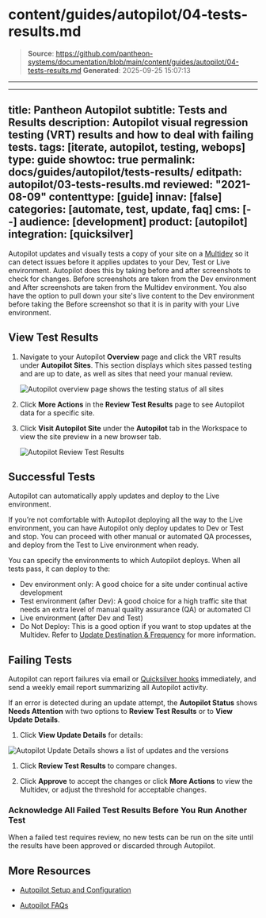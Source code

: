 # content/guides/autopilot/04-tests-results.md

> **Source**: https://github.com/pantheon-systems/documentation/blob/main/content/guides/autopilot/04-tests-results.md
> **Generated**: 2025-09-25 15:07:13

---

---
title: Pantheon Autopilot
subtitle: Tests and Results
description: Autopilot visual regression testing (VRT) results and how to deal with failing tests.
tags: [iterate, autopilot, testing, webops]
type: guide
showtoc: true
permalink: docs/guides/autopilot/tests-results/
editpath: autopilot/03-tests-results.md
reviewed: "2021-08-09"
contenttype: [guide]
innav: [false]
categories: [automate, test, update, faq]
cms: [--]
audience: [development]
product: [autopilot]
integration: [quicksilver]
---

Autopilot updates and visually tests a copy of your site on a [Multidev](/guides/multidev) so it can detect issues before it applies updates to your Dev, Test or Live environment. Autopilot does this by taking before and after screenshots to check for changes. Before screenshots are taken from the Dev environment and After screenshots are taken from the Multidev environment. You also have the option to pull down your site's live content to the Dev environment before taking the Before screenshot so that it is in parity with your Live environment.

<Wistia src="67b5343pz4" />

## View Test Results

1. Navigate to your Autopilot **Overview** page and click the VRT results under **Autopilot Sites**. This section displays which sites passed testing and are up to date, as well as sites that need your manual review.

   ![Autopilot overview page shows the testing status of all sites](../../../images/autopilot/autopilot-sites-overview.png)

1. Click **More Actions** in the **Review Test Results** page to see Autopilot data for a specific site.

1. Click **Visit Autopilot Site** under the **Autopilot** tab in the Workspace to view the site preview in a new browser tab.

   ![Autopilot Review Test Results](../../../images/autopilot/autopilot-review-test-results.png)

## Successful Tests

Autopilot can automatically apply updates and deploy to the Live environment.

If you’re not comfortable with Autopilot deploying all the way to the Live environment, you can have Autopilot only deploy updates to Dev or Test and stop. You can proceed with other manual or automated QA processes, and deploy from the Test to Live environment when ready.

You can specify the environments to which Autopilot deploys. When all tests pass, it can deploy to the:

- Dev environment only: A good choice for a site under continual active development
- Test environment (after Dev): A good choice for a high traffic site that needs an extra level of manual quality assurance (QA) or automated CI
- Live environment (after Dev and Test)
- Do Not Deploy: This is a good option if you want to stop updates at the Multidev. Refer to [Update Destination & Frequency](/guides/autopilot/enable-autopilot/#update-destination--frequency) for more information.

## Failing Tests

Autopilot can report failures via email or [Quicksilver hooks](/guides/quicksilver/hooks) immediately, and send a weekly email report summarizing all Autopilot activity.

If an error is detected during an update attempt, the **Autopilot Status** shows **Needs Attention** with two options to **Review Test Results** or to **View Update Details**.

1. Click **View Update Details** for details:

![Autopilot Update Details shows a list of updates and the versions](../../../images/autopilot/autopilot-status-what-changed.png)

1. Click **Review Test Results** to compare changes.

1. Click **Approve** to accept the changes or click **More Actions** <Icon icon="angleDown" /> to view the Multidev, or adjust the threshold for acceptable changes.

### Acknowledge All Failed Test Results Before You Run Another Test

When a failed test requires review, no new tests can be run on the site until the results have been approved or discarded through Autopilot.

## More Resources

- [Autopilot Setup and Configuration](/guides/autopilot/enable-autopilot)

- [Autopilot FAQs](/guides/autopilot/autopilot-faq)
